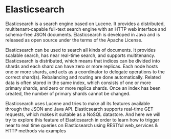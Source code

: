 # Elasticsearch

Elasticsearch is a search engine based on Lucene. It provides a distributed, multitenant-capable full-text search engine with an HTTP web interface and schema-free JSON documents. Elasticsearch is developed in Java and is released as open source under the terms of the Apache License. 

Elasticsearch can be used to search all kinds of documents. It provides scalable search, has near real-time search, and supports multitenancy. Elasticsearch is distributed, which means that indices can be divided into shards and each shard can have zero or more replicas. Each node hosts one or more shards, and acts as a coordinator to delegate operations to the correct shard(s). Rebalancing and routing are done automatically. Related data is often stored in the same index, which consists of one or more primary shards, and zero or more replica shards. Once an index has been created, the number of primary shards cannot be changed.

Elasticsearch uses Lucene and tries to make all its features available through the JSON and Java API. Elasticsearch supports real-time GET requests, which makes it suitable as a NoSQL datastore. And here we will try to explore this feature of Elasticsearch in order to learn how to trigger near to real time queries on Elasticsearch using RESTful web_services & HTTP methods via examples
